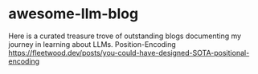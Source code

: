 # awesome-llm-blog
Here is a curated treasure trove of outstanding blogs documenting my journey in learning about LLMs.
Position-Encoding https://fleetwood.dev/posts/you-could-have-designed-SOTA-positional-encoding  

